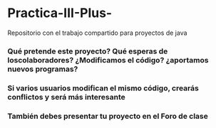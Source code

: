 # Practica-III-Plus-
Repositorio con el trabajo compartido para proyectos de java

### Qué pretende este proyecto? Qué esperas de loscolaboradores? ¿Modificamos el código? ¿aportamos nuevos programas?

### Si varios usuarios modifican el mismo código, crearás conflictos y será más interesante

### También debes presentar  tu proyecto en el Foro de clase
